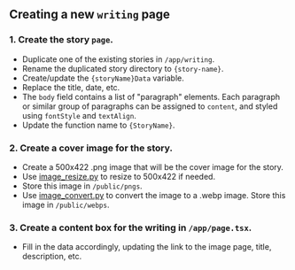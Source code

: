 ## Creating a new `writing` page

### 1. Create the story `page`.

- Duplicate one of the existing stories in `/app/writing`.
- Rename the duplicated story directory to `{story-name}`.
- Create/update the `{storyName}Data` variable.
- Replace the title, date, etc.
- The `body` field contains a list of "paragraph" elements. Each paragraph or similar group of paragraphs can be assigned to `content`, and styled using `fontStyle` and `textAlign`.
- Update the function name to `{StoryName}`.

### 2. Create a cover image for the story.

- Create a 500x422 .png image that will be the cover image for the story.
- Use [image_resize.py](https://github.com/ShaneBonkowski/file-utilities/blob/main/src/file_utilities/image/image_resize.py) to resize to 500x422 if needed.
- Store this image in `/public/pngs`.
- Use [image_convert.py](https://github.com/ShaneBonkowski/file-utilities/blob/main/src/file_utilities/image/image_convert.py) to convert the image to a .webp image. Store this image in `/public/webps`.

### 3. Create a content box for the writing in `/app/page.tsx`.

- Fill in the data accordingly, updating the link to the image page, title, description, etc.
